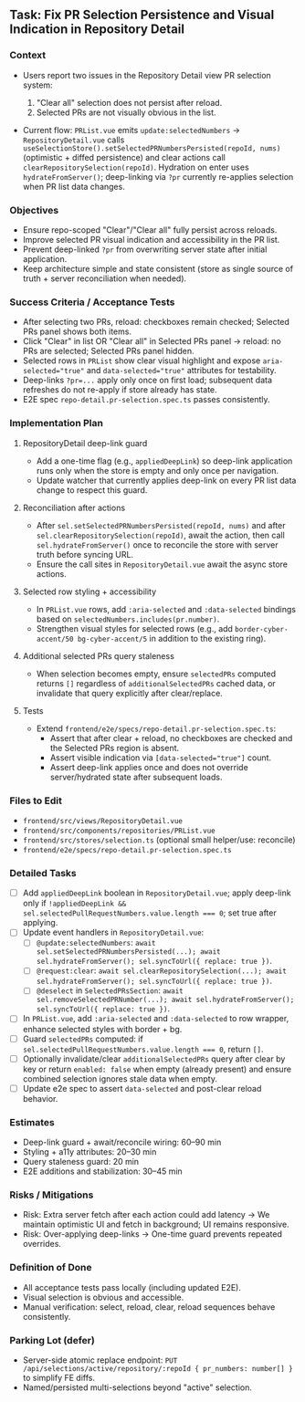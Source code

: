 ## Task: Fix PR Selection Persistence and Visual Indication in Repository Detail

### Context
- Users report two issues in the Repository Detail view PR selection system:
  1) "Clear all" selection does not persist after reload.
  2) Selected PRs are not visually obvious in the list.

- Current flow: `PRList.vue` emits `update:selectedNumbers` → `RepositoryDetail.vue` calls `useSelectionStore().setSelectedPRNumbersPersisted(repoId, nums)` (optimistic + diffed persistence) and clear actions call `clearRepositorySelection(repoId)`. Hydration on enter uses `hydrateFromServer()`; deep-linking via `?pr` currently re-applies selection when PR list data changes.

### Objectives
- Ensure repo-scoped "Clear"/"Clear all" fully persist across reloads.
- Improve selected PR visual indication and accessibility in the PR list.
- Prevent deep-linked `?pr` from overwriting server state after initial application.
- Keep architecture simple and state consistent (store as single source of truth + server reconciliation when needed).

### Success Criteria / Acceptance Tests
- After selecting two PRs, reload: checkboxes remain checked; Selected PRs panel shows both items.
- Click "Clear" in list OR "Clear all" in Selected PRs panel → reload: no PRs are selected; Selected PRs panel hidden.
- Selected rows in `PRList` show clear visual highlight and expose `aria-selected="true"` and `data-selected="true"` attributes for testability.
- Deep-links `?pr=...` apply only once on first load; subsequent data refreshes do not re-apply if store already has state.
- E2E spec `repo-detail.pr-selection.spec.ts` passes consistently.

### Implementation Plan
1) RepositoryDetail deep-link guard
   - Add a one-time flag (e.g., `appliedDeepLink`) so deep-link application runs only when the store is empty and only once per navigation.
   - Update watcher that currently applies deep-link on every PR list data change to respect this guard.

2) Reconciliation after actions
   - After `sel.setSelectedPRNumbersPersisted(repoId, nums)` and after `sel.clearRepositorySelection(repoId)`, await the action, then call `sel.hydrateFromServer()` once to reconcile the store with server truth before syncing URL.
   - Ensure the call sites in `RepositoryDetail.vue` await the async store actions.

3) Selected row styling + accessibility
   - In `PRList.vue` rows, add `:aria-selected` and `:data-selected` bindings based on `selectedNumbers.includes(pr.number)`.
   - Strengthen visual styles for selected rows (e.g., add `border-cyber-accent/50 bg-cyber-accent/5` in addition to the existing ring).

4) Additional selected PRs query staleness
   - When selection becomes empty, ensure `selectedPRs` computed returns `[]` regardless of `additionalSelectedPRs` cached data, or invalidate that query explicitly after clear/replace.

5) Tests
   - Extend `frontend/e2e/specs/repo-detail.pr-selection.spec.ts`:
     - Assert that after clear + reload, no checkboxes are checked and the Selected PRs region is absent.
     - Assert visible indication via `[data-selected="true"]` count.
     - Assert deep-link applies once and does not override server/hydrated state after subsequent loads.

### Files to Edit
- `frontend/src/views/RepositoryDetail.vue`
- `frontend/src/components/repositories/PRList.vue`
- `frontend/src/stores/selection.ts` (optional small helper/use: reconcile)
- `frontend/e2e/specs/repo-detail.pr-selection.spec.ts`

### Detailed Tasks
- [ ] Add `appliedDeepLink` boolean in `RepositoryDetail.vue`; apply deep-link only if `!appliedDeepLink && sel.selectedPullRequestNumbers.value.length === 0`; set true after applying.
- [ ] Update event handlers in `RepositoryDetail.vue`:
  - [ ] `@update:selectedNumbers`: `await sel.setSelectedPRNumbersPersisted(...); await sel.hydrateFromServer(); sel.syncToUrl({ replace: true })`.
  - [ ] `@request:clear`: `await sel.clearRepositorySelection(...); await sel.hydrateFromServer(); sel.syncToUrl({ replace: true })`.
  - [ ] `@deselect` in `SelectedPRsSection`: `await sel.removeSelectedPRNumber(...); await sel.hydrateFromServer(); sel.syncToUrl({ replace: true })`.
- [ ] In `PRList.vue`, add `:aria-selected` and `:data-selected` to row wrapper, enhance selected styles with border + bg.
- [ ] Guard `selectedPRs` computed: if `sel.selectedPullRequestNumbers.value.length === 0`, return `[]`.
- [ ] Optionally invalidate/clear `additionalSelectedPRs` query after clear by key or return `enabled: false` when empty (already present) and ensure combined selection ignores stale data when empty.
- [ ] Update e2e spec to assert `data-selected` and post-clear reload behavior.

### Estimates
- Deep-link guard + await/reconcile wiring: 60–90 min
- Styling + a11y attributes: 20–30 min
- Query staleness guard: 20 min
- E2E additions and stabilization: 30–45 min

### Risks / Mitigations
- Risk: Extra server fetch after each action could add latency → We maintain optimistic UI and fetch in background; UI remains responsive.
- Risk: Over-applying deep-links → One-time guard prevents repeated overrides.

### Definition of Done
- All acceptance tests pass locally (including updated E2E).
- Visual selection is obvious and accessible.
- Manual verification: select, reload, clear, reload sequences behave consistently.

### Parking Lot (defer)
- Server-side atomic replace endpoint: `PUT /api/selections/active/repository/:repoId { pr_numbers: number[] }` to simplify FE diffs.
- Named/persisted multi-selections beyond "active" selection.



